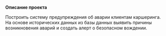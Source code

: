 **Описание проекта**


Построить систему предупреждения об аварии клиентам каршеринга. На основе исторических данных из базы данных выявить причины возникновения аварий и создать алерт о безопасном вождении.
